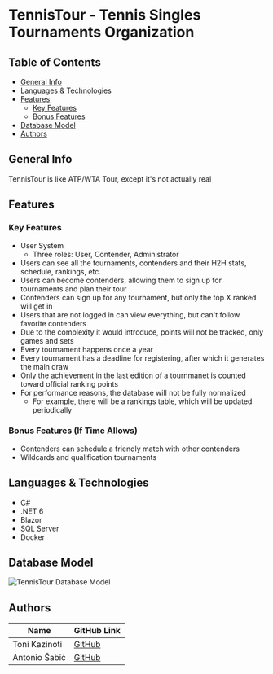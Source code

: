 # TennisTour - Tennis Singles Tournaments Organization

## Table of Contents

* [General Info](#general-info)
* [Languages & Technologies](#languages--technologies)
* [Features](#features)
  * [Key Features](#key-features)
  * [Bonus Features](#bonus-features-if-time-allows)
* [Database Model](#database-model)
* [Authors](#authors)

## General Info

TennisTour is like ATP/WTA Tour, except it's not actually real

## Features

### Key Features
* User System
  * Three roles: User, Contender, Administrator
* Users can see all the tournaments, contenders and their H2H stats, schedule, rankings, etc.
* Users can become contenders, allowing them to sign up for tournaments and plan their tour
* Contenders can sign up for any tournament, but only the top X ranked will get in
* Users that are not logged in can view everything, but can't follow favorite contenders
* Due to the complexity it would introduce, points will not be tracked, only games and sets
* Every tournament happens once a year
* Every tournament has a deadline for registering, after which it generates the main draw
* Only the achievement in the last edition of a tournmanet is counted toward official ranking points
* For performance reasons, the database will not be fully normalized
  * For example, there will be a rankings table, which will be updated periodically 

### Bonus Features (If Time Allows)
* Contenders can schedule a friendly match with other contenders
* Wildcards and qualification tournaments

## Languages & Technologies
* C#
* .NET 6
* Blazor
* SQL Server
* Docker

## Database Model

![TennisTour Database Model](https://github.com/OSS-Csharp-Seminar/TennisTour/blob/d592c572ad5141fe73dcbe46d1fd3b91f8845ab4/github/images/DbModel.jpg)

## Authors

| Name | GitHub Link |
| --- | --- |
| Toni Kazinoti | [GitHub](https://github.com/tonikazinoti) |
| Antonio Šabić | [GitHub](https://github.com/ansabic) |
